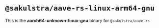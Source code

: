 # `@sakulstra/aave-rs-linux-arm64-gnu`

This is the **aarch64-unknown-linux-gnu** binary for `@sakulstra/aave-rs`
